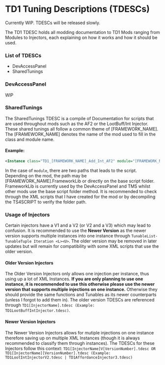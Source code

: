 # TD1 Tuning Descriptions (TDESCs)

Currently WIP. TDESCs will be released slowly.

The TD1 TDESC holds all modding documentation to TD1 Mods ranging from Modules to Injectors, each explaining on how it works and how it should be used.

### List of TDESCs

* DevAccessPanel
* SharedTunings

### DevAccessPanel

WIP

### SharedTunings

The SharedTunings TDESC is a compile of Documentation for scripts that are used throughout mods such as the AF2 or the LootBuff/Int Injector. These shared tunings all follow a common theme of [FRAMEWORK_NAME]. The [FRAMEWORK_NAME] denotes the name of the mod used to fill in the class and module name.

#### Example:

```xml
<Instance class="TD1_[FRAMEWORK_NAME]_Add_Int_AF2" module="[FRAMEWORK_NAME].FrameworkLib.TD1_[FRAMEWORK_NAME]_Add_Int_AF2 OR TD1_[FRAMEWORK_NAME]_Add_Int_AF2" />
```

In the case of `module`, there are two paths that leads to the script. Depending on the mod, the path may be [FRAMEWORK_NAME].FrameworkLib or directly on the base script folder. FrameworkLib is currently used by the DevAccessPanel and TMS whilst other mods use the base script folder method. It is recommended to check through the XML scripts that I have created for the mod or by decompiling the TS4SCRIPT to verify the folder path.

### Usage of Injectors

Certain injectors have a V1 and a V2 (or V2 and a V3) which may lead to confusion. It is recommended to use the **Newer Version** as the newer version supports multiple instances into one instance through `TunableList-TunableTuple Iteration <L><U>`. The older version may be removed in later updates but will remain for compatibility with some XML scripts that use the older version.

#### Older Version Injectors

The Older Version Injectors only allows one injection per instance, thus using up a lot of XML Instances. **If you are only planning to use one instance, it is recommended to use this otherwise please use the newer version that supports multiple injections on one instance.** Otherwise they should provide the same functions and Tunables as its newer counterparts (unless I forgot to add them in). The older version TDESCs are referenced through `TD1[InjectorName].tdesc (Example: TD1LootBuffIntInjector.tdesc)`.

#### Newer Version Injectors

The Newer Version Injectors allows for mutiple injections on one instance therefore saving up on multiple XML Instances (though it is always recommended to classify them through instances). The TDESCs for these Injectors follow this context: `TD1[InjectorName]V[VersionNumber].tdesc OR TD1[InjectorName][VersionNumber].tdesc (Example: TD1LootIntInjectorV2.tdesc | TD1AffordanceInjector3.tdesc)`

